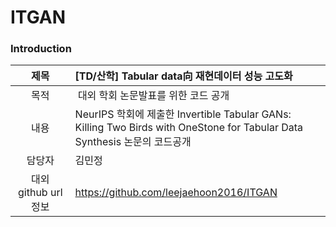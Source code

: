 # ITGAN

### Introduction
| 제목 | [TD/산학] Tabular data向 재현데이터 성능 고도화 |
|:---:|:---|
| 목적 | 대외 학회 논문발표를 위한 코드 공개 |
| 내용 | NeurIPS 학회에 제출한 Invertible Tabular GANs: Killing Two Birds with OneStone for Tabular Data Synthesis 논문의 코드공개 |
| 담당자 | 김민정 |
| 대외 github url 정보 | https://github.com/leejaehoon2016/ITGAN |
